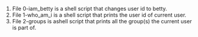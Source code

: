 1. File 0-iam_betty is a shell script that changes user id to betty.
2. File 1-who_am_i is a shell script that prints the user id of current user.
3. File 2-groups is  ashell script that prints all the group(s) the current user is part of.
